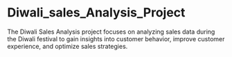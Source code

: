 # Diwali_sales_Analysis_Project
The Diwali Sales Analysis project focuses on analyzing sales data during the Diwali festival to gain insights into customer behavior, improve customer experience, and optimize sales strategies.
